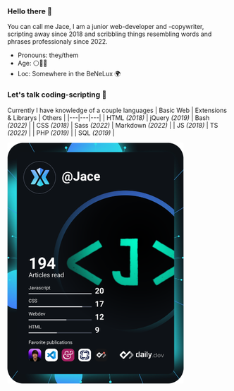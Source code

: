 ### Hello there 👋

You can call me Jace, I am a junior web-developer and -copywriter, scripting away since 2018 and scribbling things resembling words and phrases professionaly since 2022.

- Pronouns: they/them
- Age: ⚪🥈🐉
- Loc: Somewhere in the BeNeLux 🌍

### Let's talk coding-scripting 👀

Currently I have knowledge of a couple languages
| Basic Web | Extensions & Librarys | Others |
|---|---|---|
| HTML _(2018)_ | jQuery _(2019)_ | Bash _(2022)_ |
| CSS _(2018)_ | Sass _(2022)_ | Markdown _(2022)_ |
| JS _(2018)_ | TS _(2022)_ |
| PHP _(2019)_ |
| SQL _(2019)_ | 


<a href="https://app.daily.dev/Jace"><img src="https://github.com/ScriptJayT/ScriptJayT/blob/main/devcard.svg" width="400" alt="Jace's Dev Card"/></a>

